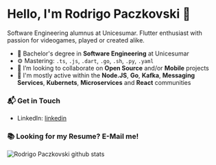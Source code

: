 # Hello, I'm Rodrigo Paczkovski 👋

Software Engineering alumnus at Unicesumar. Flutter enthusiast with passion for videogames, played or created alike.

- 🔭 Bachelor's degree in **Software Engineering** at Unicesumar
- ⚙️ Mastering: `.ts`, `.js`, `.dart`, `.go`, `.sh`, `.py`, `.yaml`
- 👯 I’m looking to collaborate on **Open Source** and/or **Mobile** projects
- 💬 I'm mostly active within the **Node.JS**, **Go**, **Kafka**, **Messaging Services**, **Kubernets**, **Microservices** and **React** communities

### 📬 Get in Touch
- LinkedIn: [linkedin](https://linkedin.com/in/rodrigo-paczkovski)

### 📚 Looking for my Resume? E-Mail me!

![Rodrigo Paczkovski github stats](https://github-readme-stats.vercel.app/api?username=ropacz&show_icons=true&hide_border=true)
